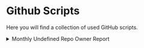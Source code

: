 # Github Scripts
Here you will find a collection of used GitHub scripts.

<details>
  <summary>Monthly Undefined Repo Owner Report</summary>

Automates identification of repositories missing the `repoOwner` property, preventing Snyk scans for vulnerabilities. The script generates a monthly Excel report listing affected repositories, including last commit dates.

### Script Overview

1. **Fetch Repositories**: Retrieves all unarchived repositories in the organization.
2. **Check `repoOwner`**: Identifies repositories with `repoOwner` set to `'undefined'`.
3. **Fetch Last Commit**: Gets the last commit date for each affected repository.
4. **Generate Report**: Creates an Excel file (`undefined_repo_owner_latest.xlsx`) saved in `ccq-utils/github scripts/output`, containing repository names, prefixes, and commit dates.

### Todo
- Automatically send out emails to CCQ with the Excel file.

</details>
